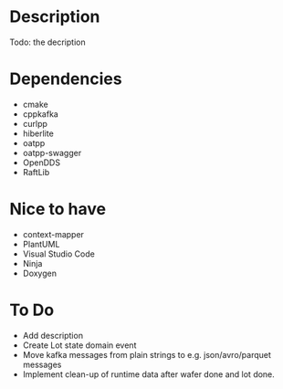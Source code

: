 # Description
Todo: the decription

# Dependencies
- cmake
- cppkafka
- curlpp
- hiberlite
- oatpp 
- oatpp-swagger
- OpenDDS
- RaftLib

# Nice to have
- context-mapper
- PlantUML
- Visual Studio Code
- Ninja
- Doxygen

# To Do
- Add description
- Create Lot state domain event
- Move kafka messages from plain strings to e.g. json/avro/parquet messages
- Implement clean-up of runtime data after wafer done and lot done.
